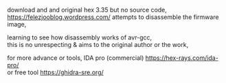download and and original hex 3.35 but no source code,  
https://felezjooblog.wordpress.com/ attempts to disassemble the firmware image,  

learning to see how disassembly works of avr-gcc,  
this is no unrespecting & aims to the original author or the work,  

for more advance or tools, IDA pro (commercial) https://hex-rays.com/ida-pro/  
or free tool https://ghidra-sre.org/ 
